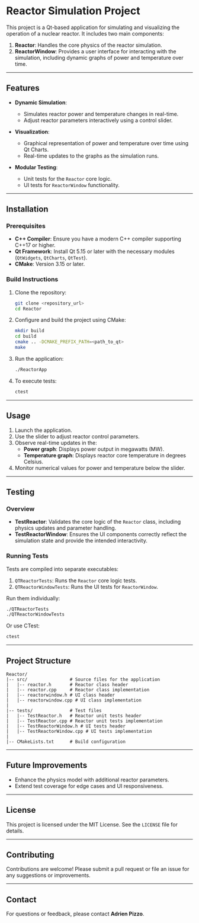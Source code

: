 # Reactor Simulation Project

This project is a Qt-based application for simulating and visualizing the operation of a nuclear reactor. It includes two main components:

1. **Reactor**: Handles the core physics of the reactor simulation.
2. **ReactorWindow**: Provides a user interface for interacting with the simulation, including dynamic graphs of power and temperature over time.

---

## Features

- **Dynamic Simulation**:
  - Simulates reactor power and temperature changes in real-time.
  - Adjust reactor parameters interactively using a control slider.

- **Visualization**:
  - Graphical representation of power and temperature over time using Qt Charts.
  - Real-time updates to the graphs as the simulation runs.

- **Modular Testing**:
  - Unit tests for the `Reactor` core logic.
  - UI tests for `ReactorWindow` functionality.

---

## Installation

### Prerequisites
- **C++ Compiler**: Ensure you have a modern C++ compiler supporting C++17 or higher.
- **Qt Framework**: Install Qt 5.15 or later with the necessary modules (`QtWidgets`, `QtCharts`, `QtTest`).
- **CMake**: Version 3.15 or later.

### Build Instructions

1. Clone the repository:
   ```bash
   git clone <repository_url>
   cd Reactor
   ```

2. Configure and build the project using CMake:
   ```bash
   mkdir build
   cd build
   cmake .. -DCMAKE_PREFIX_PATH=<path_to_qt>
   make
   ```

3. Run the application:
   ```bash
   ./ReactorApp
   ```

4. To execute tests:
   ```bash
   ctest
   ```

---

## Usage

1. Launch the application.
2. Use the slider to adjust reactor control parameters.
3. Observe real-time updates in the:
   - **Power graph**: Displays power output in megawatts (MW).
   - **Temperature graph**: Displays reactor core temperature in degrees Celsius.
4. Monitor numerical values for power and temperature below the slider.

---

## Testing

### Overview
- **TestReactor**: Validates the core logic of the `Reactor` class, including physics updates and parameter handling.
- **TestReactorWindow**: Ensures the UI components correctly reflect the simulation state and provide the intended interactivity.

### Running Tests
Tests are compiled into separate executables:

1. `QTReactorTests`: Runs the `Reactor` core logic tests.
2. `QTReactorWindowTests`: Runs the UI tests for `ReactorWindow`.

Run them individually:
```bash
./QTReactorTests
./QTReactorWindowTests
```

Or use CTest:
```bash
ctest
```

---

## Project Structure

```
Reactor/
|-- src/                # Source files for the application
|   |-- reactor.h       # Reactor class header
|   |-- reactor.cpp     # Reactor class implementation
|   |-- reactorwindow.h # UI class header
|   |-- reactorwindow.cpp # UI class implementation
|
|-- tests/              # Test files
|   |-- TestReactor.h   # Reactor unit tests header
|   |-- TestReactor.cpp # Reactor unit tests implementation
|   |-- TestReactorWindow.h # UI tests header
|   |-- TestReactorWindow.cpp # UI tests implementation
|
|-- CMakeLists.txt      # Build configuration
```

---

## Future Improvements

- Enhance the physics model with additional reactor parameters.
- Extend test coverage for edge cases and UI responsiveness.

---

## License

This project is licensed under the MIT License. See the `LICENSE` file for details.

---

## Contributing

Contributions are welcome! Please submit a pull request or file an issue for any suggestions or improvements.

---

## Contact

For questions or feedback, please contact **Adrien Pizzo**.
